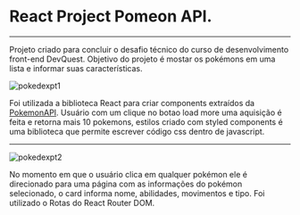 # React Project Pomeon API.

<hr>
 
Projeto criado para concluir o desafio técnico do curso de desenvolvimento front-end DevQuest. Objetivo do projeto é mostar os pokémons em uma lista e informar suas características. 

![pokedexpt1](https://user-images.githubusercontent.com/90215978/230654952-5860a8bc-d70e-410b-8a8f-34d390db1528.gif)


Foi utilizada a biblioteca React para criar components extraídos da [PokemonAPI](https://pokeapi.co/). Usuário com um clique no botao load more uma aquisição é feita e retorna mais 10 pokemons, estilos criado com styled components é uma biblioteca que permite escrever código css dentro de javascript. 

<hr>

![pokedexpt2](https://user-images.githubusercontent.com/90215978/230657942-78853644-274c-40fe-bc3b-6b18792fa9f7.gif)

No momento em que o usuário clica em qualquer pokémon ele é direcionado para uma página com as informações do pokémon selecionado, o card informa nome, abilidades, movimentos e tipo. Foi utilizado o Rotas do React Router DOM.

